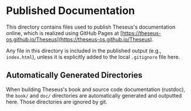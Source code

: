 # Published Documentation

This directory contains files used to publish Theseus's documentation online, which is realized using GitHub Pages at [https://theseus-os.github.io/Theseus](https://theseus-os.github.io/Theseus).

Any file in this directory is included in the published output (e.g., `index.html`), unless it is explicitly added to the local `.gitignore` file here.

## Automatically Generated Directories

When building Theseus's book and source code documentation (rustdoc), the `book/` and `doc/` directories are automatically generated and outputted here. Those directories are ignored by git.
